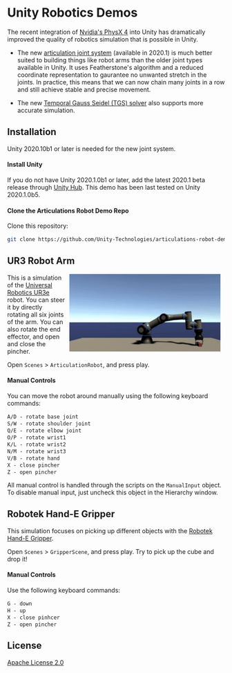 # Unity Robotics Demos

The recent integration of [Nvidia's PhysX 4](https://news.developer.nvidia.com/announcing-physx-sdk-4-0-an-open-source-physics-engine/) into Unity has dramatically improved the quality of robotics simulation that is possible in Unity. 

* The new [articulation joint system](https://docs.unity3d.com/2020.1/Documentation/ScriptReference/ArticulationBody.html) (available in 2020.1) is much better suited to building things like robot arms than the older joint types available in Unity. It uses Featherstone's algorithm and a reduced coordinate representation to gaurantee no unwanted stretch in the joints. In practice, this means that we can now chain many joints in a row and still achieve stable and precise movement. 

* The new [Temporal Gauss Seidel (TGS) solver](https://gameworksdocs.nvidia.com/PhysX/4.0/documentation/PhysXGuide/Manual/RigidBodyDynamics.html#temporal-gauss-seidel) also supports more accurate simulation. 

## Installation

Unity 2020.10b1 or later is needed for the new joint system. 

#### Install Unity

If you do not have Unity 2020.1.0b1 or later, add the latest 2020.1 beta release
through [Unity Hub](https://unity3d.com/get-unity/download). This demo has been
last tested on Unity 2020.1.0b5.

#### Clone the Articulations Robot Demo Repo

Clone this repository:
```sh
git clone https://github.com/Unity-Technologies/articulations-robot-demo.git`
```

## UR3 Robot Arm

<img align="right" style="padding-left: 10px; padding-right: 10px; padding-bottom: 10px" width="350px" src="docs/images/RobotHandDemo.gif">

This is a simulation of the [Universal Robotics UR3e](https://www.universal-robots.com/products/ur3-robot/) robot. You can steer it by directly rotating all six joints of the arm. You can also rotate the end effector, and open and close the pincher. 

Open `Scenes` > `ArticulationRobot`, and press play.

#### Manual Controls

You can move the robot around manually using the following keyboard commands:

```
A/D - rotate base joint
S/W - rotate shoulder joint
Q/E - rotate elbow joint
O/P - rotate wrist1
K/L - rotate wrist2
N/M - rotate wrist3
V/B - rotate hand
X - close pincher
Z - open pincher
```

All manual control is handled through the scripts on the `ManualInput` object. To disable
manual input, just uncheck this object in the Hierarchy window.


## Robotek Hand-E Gripper 

This simulation focuses on picking up different objects with the [Robotek Hand-E Gripper](https://robotiq.com/products/hand-e-adaptive-robot-gripper).

Open `Scenes` > `GripperScene`, and press play. Try to pick up the cube and drop it!

#### Manual Controls

Use the following keyboard commands:

```
G - down
H - up
X - close pinhcer
Z - open pincher
```


## License

[Apache License 2.0](LICENSE)




